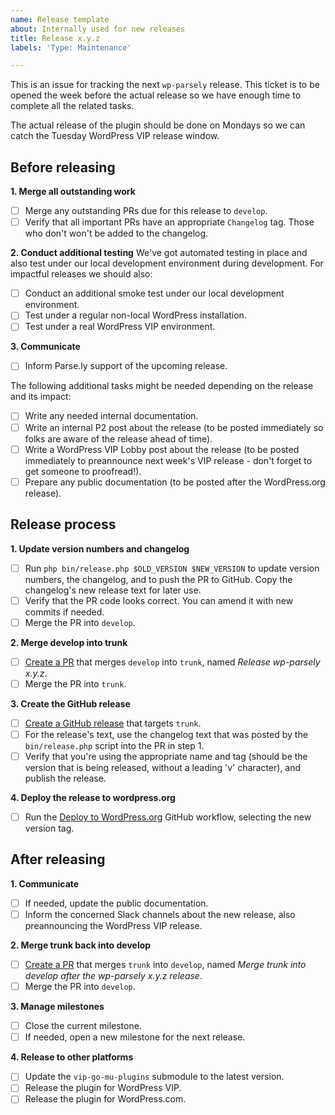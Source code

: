 ```yaml
---
name: Release template
about: Internally used for new releases
title: Release x.y.z
labels: 'Type: Maintenance'

---
```


This is an issue for tracking the next `wp-parsely` release. This ticket is to be opened the week before the actual release so we have enough time to complete all the related tasks.

The actual release of the plugin should be done on Mondays so we can catch the Tuesday WordPress VIP release window.

## Before releasing

**1. Merge all outstanding work**
- [ ] Merge any outstanding PRs due for this release to `develop`.
- [ ] Verify that all important PRs have an appropriate `Changelog` tag. Those who don't won't be added to the changelog.

**2. Conduct additional testing**
We've got automated testing in place and also test under our local development environment during development. For impactful releases we should also:
- [ ] Conduct an additional smoke test under our local development environment.
- [ ] Test under a regular non-local WordPress installation.
- [ ] Test under a real WordPress VIP environment.

**3. Communicate**
- [ ] Inform Parse.ly support of the upcoming release.

The following additional tasks might be needed depending on the release and its impact:
- [ ] Write any needed internal documentation.
- [ ] Write an internal P2 post about the release (to be posted immediately so folks are aware of the release ahead of time).
- [ ] Write a WordPress VIP Lobby post about the release (to be posted immediately to preannounce next week's VIP release - don't forget to get someone to proofread!).
- [ ] Prepare any public documentation (to be posted after the WordPress.org release).

## Release process

**1. Update version numbers and changelog**
- [ ] Run `php bin/release.php $OLD_VERSION $NEW_VERSION` to update version numbers, the changelog, and to push the PR to GitHub. Copy the changelog's new release text for later use.
- [ ] Verify that the PR code looks correct. You can amend it with new commits if needed.
- [ ] Merge the PR into `develop`.

**2. Merge develop into trunk**
- [ ] [Create a PR](https://github.com/Parsely/wp-parsely/compare) that merges `develop` into `trunk`, named _Release wp-parsely x.y.z_.
- [ ] Merge the PR into `trunk`.

**3. Create the GitHub release**
- [ ] [Create a GitHub release](https://github.com/Parsely/wp-parsely/releases/new) that targets `trunk`.
- [ ] For the release's text, use the changelog text that was posted by the `bin/release.php` script into the PR in step 1.
- [ ] Verify that you're using the appropriate name and tag (should be the version that is being released, without a leading 'v' character), and publish the release.

**4. Deploy the release to wordpress.org**
- [ ] Run the [Deploy to WordPress.org](https://github.com/Parsely/wp-parsely/actions/workflows/deploy.yml) GitHub workflow, selecting the new version tag.

## After releasing

**1. Communicate**
- [ ] If needed, update the public documentation.
- [ ] Inform the concerned Slack channels about the new release, also preannouncing the WordPress VIP release.

**2. Merge trunk back into develop**
- [ ] [Create a PR](https://github.com/Parsely/wp-parsely/compare/trunk?expand=1) that merges `trunk` into `develop`, named _Merge trunk into develop after the wp-parsely x.y.z release_.
- [ ] Merge the PR into `develop`.

**3. Manage milestones**
- [ ] Close the current milestone.
- [ ] If needed, open a new milestone for the next release.

**4. Release to other platforms**
- [ ] Update the `vip-go-mu-plugins` submodule to the latest version.
- [ ] Release the plugin for WordPress VIP.
- [ ] Release the plugin for WordPress.com.
